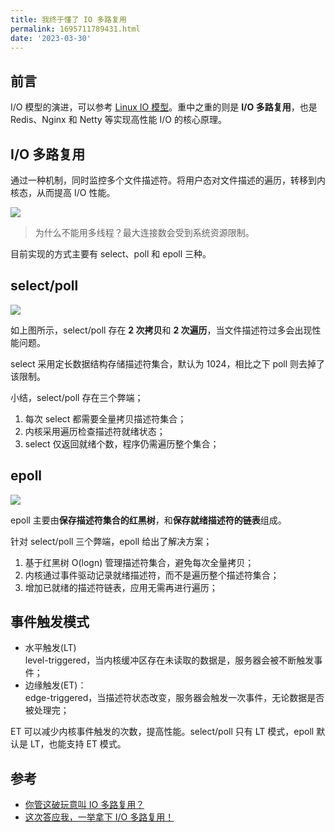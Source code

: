 ```yaml
---
title: 我终于懂了 IO 多路复用
permalink: 1695711789431.html
date: '2023-03-30'
---
```


## 前言

I/O 模型的演进，可以参考 [Linux IO 模型](/1695711805678.html)。重中之重的则是 **I/O 多路复用**，也是 Redis、Nginx 和 Netty 等实现高性能 I/O 的核心原理。

## I/O 多路复用

通过一种机制，同时监控多个文件描述符。将用户态对文件描述的遍历，转移到内核态，从而提高 I/O 性能。

![](http://image.caojiantao.site:1024/0c22d7bacc88a1bcfb7ae6faa6781dd6.png)

> 为什么不能用多线程？最大连接数会受到系统资源限制。

目前实现的方式主要有 select、poll 和 epoll 三种。

## select/poll

![](http://image.caojiantao.site:1024/3694ab967ad6c8fa19e266bbd69883a1.png)

如上图所示，select/poll 存在 **2 次拷贝**和 **2 次遍历**，当文件描述符过多会出现性能问题。

select 采用定长数据结构存储描述符集合，默认为 1024，相比之下 poll 则去掉了该限制。

小结，select/poll 存在三个弊端；

1. 每次 select 都需要全量拷贝描述符集合；
2. 内核采用遍历检查描述符就绪状态；
3. select 仅返回就绪个数，程序仍需遍历整个集合；

## epoll

![](http://image.caojiantao.site:1024/5cfb1b367ae29adb7fa44ac4bac1ee84.png)

epoll 主要由**保存描述符集合的红黑树**，和**保存就绪描述符的链表**组成。

针对 select/poll 三个弊端，epoll 给出了解决方案；

1. 基于红黑树 O(logn) 管理描述符集合，避免每次全量拷贝；
2. 内核通过事件驱动记录就绪描述符，而不是遍历整个描述符集合；
3. 增加已就绪的描述符链表，应用无需再进行遍历；

## 事件触发模式

- 水平触发(LT)  
level-triggered，当内核缓冲区存在未读取的数据是，服务器会被不断触发事件；
- 边缘触发(ET)：  
edge-triggered，当描述符状态改变，服务器会触发一次事件，无论数据是否被处理完；

ET 可以减少内核事件触发的次数，提高性能。select/poll 只有 LT 模式，epoll 默认是 LT，也能支持 ET 模式。

## 参考

- [你管这破玩意叫 IO 多路复用？](https://mp.weixin.qq.com/s/YdIdoZ_yusVWza1PU7lWaw)
- [这次答应我，一举拿下 I/O 多路复用！](https://mp.weixin.qq.com/s/Qpa0qXxuIM8jrBqDaXmVNA)
